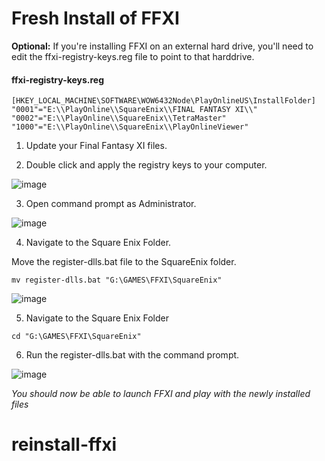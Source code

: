 # Fresh Install of FFXI

**Optional:** If you're installing FFXI on an external hard drive, you'll need to edit the ffxi-registry-keys.reg file to point to that harddrive. 

#### ffxi-registry-keys.reg
```
[HKEY_LOCAL_MACHINE\SOFTWARE\WOW6432Node\PlayOnlineUS\InstallFolder]
"0001"="E:\\PlayOnline\\SquareEnix\\FINAL FANTASY XI\\"
"0002"="E:\\PlayOnline\\SquareEnix\\TetraMaster"
"1000"="E:\\PlayOnline\\SquareEnix\\PlayOnlineViewer"
```

1. Update your Final Fantasy XI files. 

2. Double click and apply the registry keys to your computer. 

![image](https://user-images.githubusercontent.com/5349608/36842445-b3a1b2b4-1d19-11e8-9005-1d94c1cd76d3.png)

3. Open command prompt as Administrator. 

![image](https://user-images.githubusercontent.com/5349608/36842225-f39a1e16-1d18-11e8-8632-fd1270e1dd61.png)

4. Navigate to the Square Enix Folder. 

Move the register-dlls.bat file to the SquareEnix folder. 

```
mv register-dlls.bat "G:\GAMES\FFXI\SquareEnix"
```

![image](https://user-images.githubusercontent.com/5349608/36842744-a18d8340-1d1a-11e8-8095-2b07e57773ed.png)

5. Navigate to the Square Enix Folder

```
cd "G:\GAMES\FFXI\SquareEnix"
```

6. Run the register-dlls.bat with the command prompt. 

![image](https://user-images.githubusercontent.com/5349608/36842868-12058802-1d1b-11e8-8489-68073098ce21.png)

*You should now be able to launch FFXI and play with the newly installed files*

# reinstall-ffxi
